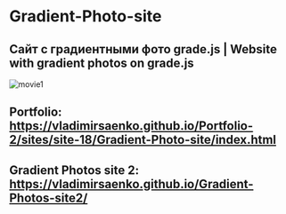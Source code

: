 # Gradient-Photo-site

## Сайт с градиентными фото grade.js | Website with gradient photos on grade.js

![movie1](https://user-images.githubusercontent.com/56477695/147710056-4663e0eb-7596-4293-b5cf-fd544e40a49b.jpg)

## Portfolio: https://vladimirsaenko.github.io/Portfolio-2/sites/site-18/Gradient-Photo-site/index.html

## Gradient Photos site 2: https://vladimirsaenko.github.io/Gradient-Photos-site2/ 
